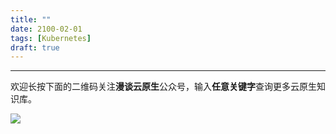 ```yaml
---
title: ""
date: 2100-02-01
tags: [Kubernetes]
draft: true
---
```





---

欢迎长按下面的二维码关注**漫谈云原生**公众号，输入**任意关键字**查询更多云原生知识库。

![](https://feisky.xyz/assets/mp.png)
